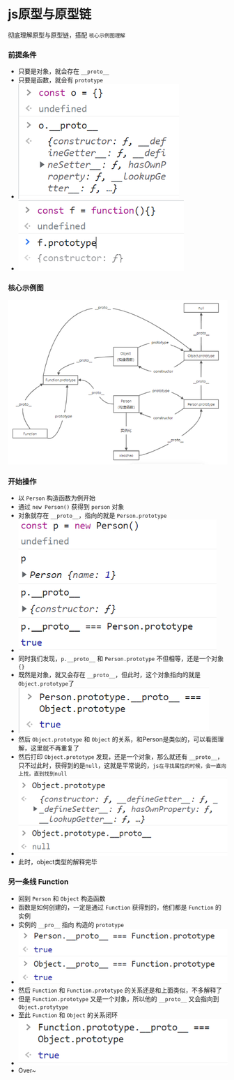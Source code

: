 # js原型与原型链

彻底理解原型与原型链，搭配 `核心示例图理解`
### 前提条件
- 只要是对象，就会存在 `__proto__`
- 只要是函数，就会有 `prototype`
- ![](./img/proto.png)
- ![](./img/prototype.png)
### 核心示例图
![示例](./img/shili.png)

### 开始操作
- 以 `Person` 构造函数为例开始
- 通过 `new Person()` 获得到 `person` 对象
- 对象就存在 `__proto__`，指向的就是 `Person.prototype`
- ![](./img//p_proto_prototype.png)
- 同时我们发现，`p.__proto__` 和 `Person.prototype` 不但相等，还是一个对象 `{}`
- 既然是对象，就又会存在 `__proto__`，但此时，这个对象指向的就是 `Object.prototype`了
- ![](./img/p_prototype_proto_Object_prototype.png)
- 然后 `Object.prototype` 和 `Object` 的关系，和Person是类似的，可以看图理解，这里就不再重复了
- 然后打印 `Object.prototype` 发现，还是一个对象，那么就还有 `__proto__`， 只不过此时，获得到的是`null`，这就是平常说的，`js在寻找属性的时候，会一直向上找，直到找到null`
- ![](./img/Object_prototype_null.png)
- 此时，object类型的解释完毕

### 另一条线 Function
- 回到 `Person` 和 `Object` 构造函数
- 函数是如何创建的，一定是通过 `Function` 获得到的，他们都是 `Function` 的实例
- 实例的 `__pro__` 指向 构造的 `prototype`
- ![](./img/Function_Person_Object.png)
- 然后 `Function` 和 `Function.prototype` 的关系还是和上面类似，不多解释了
- 但是 `Function.prototype` 又是一个对象，所以他的 `__proto__` 又会指向到 `Object.protytype`
- 至此 `Function` 和 `Object` 的关系闭环
- ![](./img/Function_prototype_proto_Object_prototype.png)
- Over~
